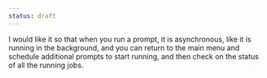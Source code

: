 ```yaml
---
status: draft
---
```


I would like it so that when you run a prompt, it is asynchronous, like it is running in the background, and you can return to the main menu and schedule additional prompts to start running, and then check on the status of all the running jobs.
